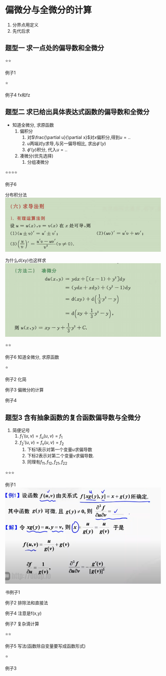 # 偏微分与全微分的计算

1. 分界点用定义
2. 先代后求

## 题型一 求一点处的偏导数和全微分

⭐⭐

例子1

⭐

例子4 fx和fz

## 题型二 求已给出具体表达式函数的偏导数和全微分

- 知道全微分, 求原函数
    1. 偏积分
       1. 对$\frac{\partial u}{\partial x}$对$x$偏积分,得到$u=..$
       2. $u$两端对y求导,与另一偏导相比, 求出$\phi'(y)$
       3. $\phi'(y)$积分, 代入$u=..$
    2. 凑微分(优先选择)
       1. 分组凑微分

⭐⭐⭐⭐

例子6

分布积分法![20220915112007](https://raw.githubusercontent.com/Logible/Image/main/note_image/20220915112007.png)

为什么d(xy)也这样求![20220915112049](https://raw.githubusercontent.com/Logible/Image/main/note_image/20220915112049.png)

⭐⭐

例子6 知道全微分, 求原函数

⭐

例子2 化简

例子3 偏微分的计算

例子4

## 题型3 含有抽象函数的复合函数偏导数与全微分

1. 简便记号
   1. $f_1'(u,v)=f_u(u,v)=f_1$
   2. $f_2'(u,v)=f_v(u,v)=f_2$
      1. 下标1表示对第一个变量$u$求偏导数
      2. 下标2表示对第二个变量$v$求偏导数.
      3. 同理有$f_{11},f_{12},f_{21},f_{22}$

⭐⭐⭐

例子1![20220914222226](https://raw.githubusercontent.com/Logible/Image/main/note_image/20220914222226.png)

书例子1

例子2 排除法和直接法

例子4 注意是f(x,y)

例子7 复杂滴计算

⭐⭐

例子5 写法(函数除自变量要写成函数形式)

⭐

例子3
